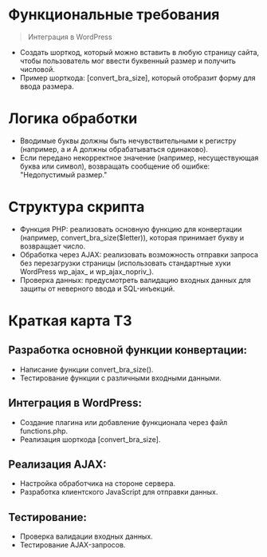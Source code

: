 # Функциональные требования

> Интеграция в WordPress

- Создать шорткод, который можно вставить в любую страницу сайта, чтобы пользователь мог ввести буквенный размер и получить числовой.
- Пример шорткода: [convert_bra_size], который отобразит форму для ввода размера.


# Логика обработки

- Вводимые буквы должны быть нечувствительными к регистру (например, a и A должны обрабатываться одинаково).
- Если передано некорректное значение (например, несуществующая буква или символ), возвращать сообщение об ошибке: "Недопустимый размер."


# Структура скрипта

- Функция PHP: реализовать основную функцию для конвертации (например, convert_bra_size($letter)), которая принимает букву и возвращает число.
- Обработка через AJAX: реализовать возможность отправки запроса без перезагрузки страницы (использовать стандартные хуки WordPress wp_ajax_ и wp_ajax_nopriv_).
- Проверка данных: предусмотреть валидацию входных данных для защиты от неверного ввода и SQL-инъекций.


# Краткая карта ТЗ

## Разработка основной функции конвертации:
- Написание функции convert_bra_size().
- Тестирование функции с различными входными данными.

## Интеграция в WordPress:
- Создание плагина или добавление функционала через файл functions.php.
- Реализация шорткода [convert_bra_size].

## Реализация AJAX:
- Настройка обработчика на стороне сервера.
- Разработка клиентского JavaScript для отправки данных.

## Тестирование:
- Проверка валидации входных данных.
- Тестирование AJAX-запросов.